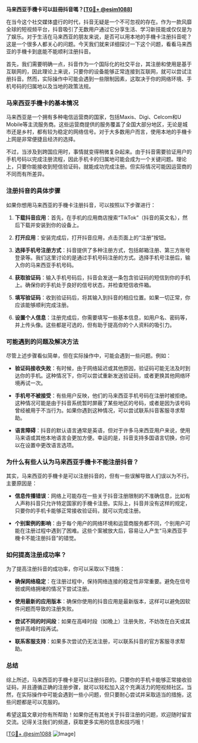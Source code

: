 **马来西亚手機卡可以註冊抖音嗎？[[TG💪+ @esim1088](https://t.me/s/esim1088)]**

在当今这个社交媒体盛行的时代，抖音无疑是一个不可忽视的存在。作为一款风靡全球的短视频平台，抖音吸引了无数用户通过它分享生活、学习新技能或仅仅是为了娱乐。对于生活在马来西亚的朋友来说，是否可以用本地的手機卡注册抖音呢？这是一个很多人都关心的问题。今天我们就来详细探讨一下这个问题，看看马来西亚的手機卡到底能不能顺利注册抖音。

首先，我们需要明确一点，抖音作为一个国际化的社交平台，其注册和使用是基于互联网的，因此理论上来说，只要你的设备能够正常连接到互联网，就可以尝试注册抖音。然而，实际操作中可能会遇到一些限制因素，这取决于你的网络环境、手机号码的归属地以及当地的政策法规。

### **马来西亚手機卡的基本情况**

马来西亚是一个拥有多种电信运营商的国家，包括Maxis、Digi、Celcom和U Mobile等主流服务商。这些运营商提供的服务覆盖了全国大部分地区，无论是城市还是乡村，都有较为稳定的网络信号。对于大多数用户而言，使用本地的手機卡上网是非常便捷且经济的选择。

不过，当涉及到跨国应用时，事情就变得稍微复杂起来。由于抖音需要验证用户的手机号码以完成注册流程，因此手机卡的归属地可能会成为一个关键问题。理论上，只要你能接收到短信验证码，就能成功完成注册。但实际情况可能因运营商的不同而有所差异。

### **注册抖音的具体步骤**

如果你想用马来西亚的手機卡注册抖音，可以按照以下步骤进行：

1. **下载抖音应用**：首先，在手机的应用商店搜索“TikTok”（抖音的英文名），然后下载并安装到你的设备上。
   
2. **打开应用**：安装完成后，打开抖音应用，点击页面上的“注册”按钮。

3. **选择手机号注册方式**：抖音提供了多种注册方式，包括邮箱注册、第三方账号登录等。我们这里讨论的是通过手机号码注册的方式。选择手机号注册后，输入你的马来西亚手机号码。

4. **获取验证码**：输入手机号码后，抖音会发送一条包含验证码的短信到你的手机上。确保你的手机处于良好的信号状态，并检查短信收件箱。

5. **填写验证码**：收到验证码后，将其输入到抖音的相应位置。如果一切正常，你应该能够顺利完成注册。

6. **设置个人信息**：注册完成后，你需要填写一些基本信息，如用户名、密码等，并上传头像。这些都是可选的，但有助于提高你的个人资料的吸引力。

### **可能遇到的问题及解决方法**

尽管上述步骤看似简单，但在实际操作中，可能会遇到一些问题。例如：

- **验证码接收失败**：有时候，由于网络延迟或其他原因，验证码可能无法及时到达你的手机。这种情况下，你可以尝试重新发送验证码，或者更换其他网络环境再试一次。

- **手机号不被接受**：有些用户反映，他们的马来西亚手机号码在注册时被拒绝。这种情况可能是由于抖音系统暂时屏蔽了某些地区的号码，或者是因为该号码曾经被用于不当行为。如果你遇到这种情况，可以尝试联系抖音客服寻求帮助。

- **语言障碍**：抖音的默认语言通常是英语，但对于许多马来西亚用户来说，使用马来语或其他本地语言会更加方便。幸运的是，抖音支持多国语言切换，你可以在设置中更改语言选项。

### **为什么有些人认为马来西亚手機卡不能注册抖音？**

其实，马来西亚的手機卡是可以注册抖音的，但有一些误解导致人们误以为不行。主要原因是：

- **信息传播错误**：网络上可能存在一些关于抖音注册限制的不准确信息，比如有人声称抖音只允许特定国家的手機卡注册。实际上，抖音并没有这样的规定，只要你的手机卡能够正常接收验证码，就可以完成注册。

- **个别案例的影响**：由于每个用户的网络环境和运营商服务都不同，个别用户可能在注册过程中遇到了困难。这些个案被放大后，容易让人产生“马来西亚手機卡不能注册抖音”的错觉。

### **如何提高注册成功率？**

为了提高注册抖音的成功率，你可以采取以下措施：

- **确保网络稳定**：在注册过程中，保持网络连接的稳定性非常重要。避免在信号弱或网络拥堵的情况下尝试注册。

- **使用最新的应用版本**：确保你使用的抖音应用是最新版本，这样可以避免因软件问题而导致的注册失败。

- **尝试不同的时间段**：如果在高峰时段（如晚上）注册失败，不妨改在白天或其他非高峰时段再试。

- **联系客服支持**：如果多次尝试仍无法注册，可以联系抖音的官方客服寻求帮助。

### **总结**

综上所述，马来西亚的手機卡是可以注册抖音的。只要你的手机卡能够正常接收验证码，并且遵循正确的注册步骤，就可以轻松加入这个充满活力的短视频社区。当然，在实际操作中可能会遇到一些小问题，但只要耐心尝试并采取适当的措施，这些问题都是可以克服的。

希望这篇文章对你有所帮助！如果你还有其他关于抖音注册的问题，欢迎随时留言交流。记得关注我们的频道，获取更多实用的信息和技巧哦！

[[TG💪+ @esim1088](https://t.me/s/esim1088) ![Image](https://i.postimg.cc/4NQfJmqS/Snipaste-2025-05-13-00-14-12.png)]